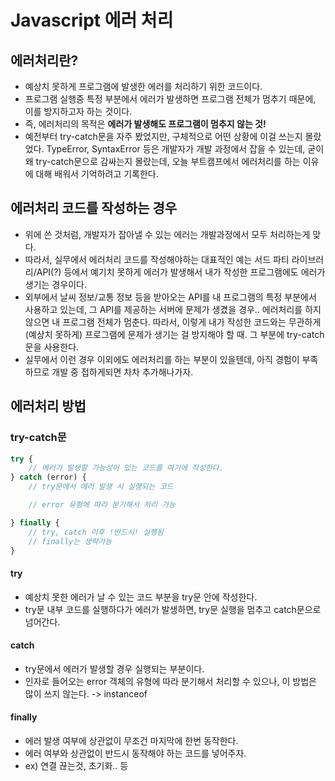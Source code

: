 # Javascript 에러 처리

## 에러처리란?
* 예상치 못하게 프로그램에 발생한 에러를 처리하기 위한 코드이다.
* 프로그램 실행중 특정 부분에서 에러가 발생하면 프로그램 전체가 멈추기 때문에, 이를 방지하고자 하는 것이다.
* 즉, 에러처리의 목적은 **에러가 발생해도 프로그램이 멈추지 않는 것!**
* 예전부터 try-catch문을 자주 봤었지만, 구체적으로 어떤 상황에 이걸 쓰는지 몰랐었다. TypeError, SyntaxError 등은 개발자가 개발 과정에서 잡을 수 있는데, 굳이 왜 try-catch문으로 감싸는지 몰랐는데, 오늘 부트캠프에서 에러처리를 하는 이유에 대해 배워서 기억하려고 기록한다.

## 에러처리 코드를 작성하는 경우
* 위에 쓴 것처럼, 개발자가 잡아낼 수 있는 에러는 개발과정에서 모두 처리하는게 맞다.
* 따라서, 실무에서 에러처리 코드를 작성해야하는 대표적인 예는 서드 파티 라이브러리/API(?) 등에서 예기치 못하게 에러가 발생해서 내가 작성한 프로그램에도 에러가 생기는 경우이다.
* 외부에서 날씨 정보/교통 정보 등을 받아오는 API를 내 프로그램의 특정 부분에서 사용하고 있는데, 그 API를 제공하는 서버에 문제가 생겼을 경우.. 에러처리를 하지 않으면 내 프로그램 전체가 멈춘다. 따라서, 이렇게 내가 작성한 코드와는 무관하게(예상치 못하게) 프로그램에 문제가 생기는 걸 방지해야 할 때. 그 부분에 try-catch문을 사용한다.
* 실무에서 이런 경우 이외에도 에러처리를 하는 부분이 있을텐데, 아직 경험이 부족하므로 개발 중 접하게되면 차차 추가해나가자.


## 에러처리 방법
### try-catch문

```js
try {
    // 에러가 발생할 가능성이 있는 코드를 여기에 작성한다.
} catch (error) {
    // try문에서 에러 발생 시 실행되는 코드

    // error 유형에 따라 분기해서 처리 가능

} finally {
    // try, catch 이후 !반드시! 실행됨
    // finally는 생략가능
}
```

#### try
* 예상치 못한 에러가 날 수 있는 코드 부분을 try문 안에 작성한다.
* try문 내부 코드를 실행하다가 에러가 발생하면, try문 실행을 멈추고 catch문으로 넘어간다.
#### catch
* try문에서 에러가 발생할 경우 실행되는 부분이다.
* 인자로 들어오는 error 객체의 유형에 따라 분기해서 처리할 수 있으나, 이 방법은 많이 쓰지 않는다.
-> instanceof
#### finally
* 에러 발생 여부에 상관없이 무조건 마지막에 한번 동작한다.
* 에러 여부와 상관없이 반드시 동작해야 하는 코드를 넣어주자.
* ex) 연결 끊는것, 초기화.. 등
